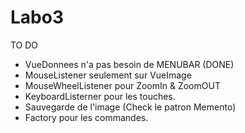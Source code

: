 # Labo3

TO DO

- VueDonnees n'a pas besoin de MENUBAR (DONE)
- MouseListener seulement sur VueImage
- MouseWheelListener pour ZoomIn & ZoomOUT
- KeyboardListerner pour les touches.
- Sauvegarde de l'image (Check le patron Memento)
- Factory pour les commandes.


